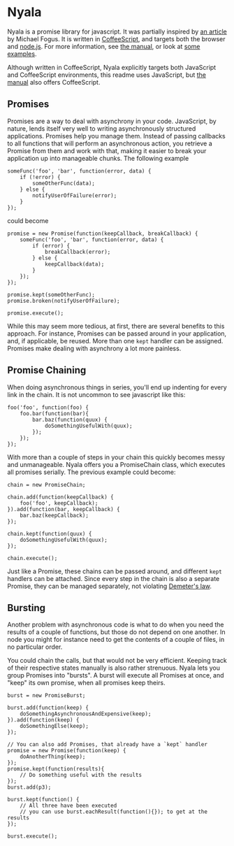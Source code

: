 # Nyala

Nyala is a promise library for javascript. It was partially inspired by [an article](http://blog.fogus.me/2011/04/12/node-js-is-dead-long-live-node/) by Michael Fogus. It is written in [CoffeeScript](http://coffeescript.org), and targets both the browser and [node.js](http://nodejs.org). For more information, see [the manual](http://naneau.net/nyala), or look at [some examples](https://github.com/naneau/nyala/tree/master/examples).

Although written in CoffeeScript, Nyala explicitly targets both JavaScript and CoffeeScript environments, this readme uses JavaScript, but [the manual](http://naneau.net/nyala) also offers CoffeeScript.

## Promises

Promises are a way to deal with asynchrony in your code. JavaScript, by nature, lends itself very well to writing asynchronously structured applications. Promises help you manage them. Instead of passing callbacks to all functions that will perform an asynchronous action, you retrieve a Promise from them and work with that, making it easier to break your application up into manageable chunks. The following example

    someFunc('foo', 'bar', function(error, data) {
        if (!error) {
            someOtherFunc(data);
        } else {
            notifyUserOfFailure(error);
        }
    });
    
could become

    promise = new Promise(function(keepCallback, breakCallback) {
        someFunc('foo', 'bar', function(error, data) {
            if (error) {
                breakCallback(error);
            } else {
                keepCallback(data);
            }
        });
    });
    
    promise.kept(someOtherFunc);
    promise.broken(notifyUserOfFailure);
    
    promise.execute();

While this may seem more tedious, at first, there are several benefits to this approach. For instance, Promises can be passed around in your application, and, if applicable, be reused. More than one `kept` handler can be assigned. Promises make dealing with asynchrony a lot more painless.

## Promise Chaining

When doing asynchronous things in series, you'll end up indenting for every link in the chain. It is not uncommon to see javascript like this:

    foo('foo', function(foo) {
        foo.bar(function(bar){
            bar.baz(function(quux) {
                doSomethingUsefulWith(quux);
            });
        });
    });

With more than a couple of steps in your chain this quickly becomes messy and unmanageable. Nyala offers you a PromiseChain class, which executes all promises serially. The previous example could become:

    chain = new PromiseChain;
    
    chain.add(function(keepCallback) {
        foo('foo', keepCallback);
    }).add(function(bar, keepCallback) {
        bar.baz(keepCallback);
    });
    
    chain.kept(function(quux) {
        doSomethingUsefulWith(quux);
    });
    
    chain.execute();
    
Just like a Promise, these chains can be passed around, and different `kept` handlers can be attached. Since every step in the chain is also a separate Promise, they can be managed separately, not violating [Demeter's law](http://en.wikipedia.org/wiki/Law_of_Demeter).

## Bursting

Another problem with asynchronous code is what to do when you need the results of a couple of functions, but those do not depend on one another. In node you might for instance need to get the contents of a couple of files, in no particular order.

You could chain the calls, but that would not be very efficient. Keeping track of their respective states manually is also rather strenuous. Nyala lets you group Promises into "bursts". A burst will execute all Promises at once, and "keep" its own promise, when all promises keep theirs.

    burst = new PromiseBurst;
    
    burst.add(function(keep) {
        doSomethingAsynchronousAndExpensive(keep);
    }).add(function(keep) {
        doSomethingElse(keep);
    });
    
    // You can also add Promises, that already have a `kept` handler
    promise = new Promise(function(keep) {
        doAnotherThing(keep);
    });
    promise.kept(function(results){
        // Do something useful with the results
    });
    burst.add(p3);

    burst.kept(function() {
        // All three have been executed
        // you can use burst.eachResult(function(){}); to get at the results
    });
    
    burst.execute();